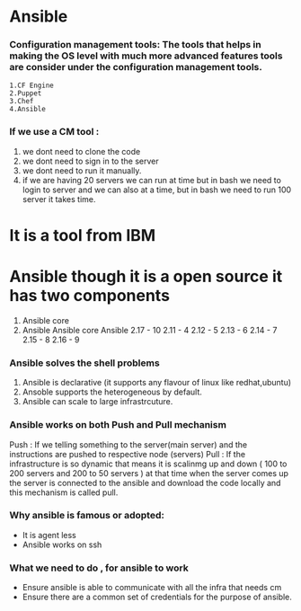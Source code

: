 # Ansible

### Configuration management tools: The tools that helps in making the  OS level with much more advanced features tools are consider under the configuration management tools.

    1.CF Engine
    2.Puppet
    3.Chef
    4.Ansible

### If we use a CM tool :

1) we dont need to clone the code 
2) we dont need to sign in to the server
3) we dont need to run it manually.
4) if we are having 20 servers we can run at time but in bash we need to login to server and we can also at a time,
   but in bash we need to run 100 server it takes time.

# It is a tool from IBM

# Ansible though it is a open source it has two components
 1) Ansible core       
 2) Ansible
             Ansible core      Ansible 
               2.17        -      10
               2.11        -      4
               2.12        -      5
               2.13        -      6
               2.14        -      7
               2.15        -      8
               2.16        -      9

### Ansible solves the shell  problems 
  1) Ansible is declarative (it supports any flavour of linux like redhat,ubuntu)
  2) Ansoble supports the heterogeneous by default.
  3) Ansible can scale to large infrastrcuture.

### Ansible works on both Push and Pull mechanism

Push : If we telling something to the server(main server) and the instructions are pushed to respective node (servers)
Pull : If the infrastructure is so dynamic that means it is scalinmg up and down ( 100 to 200 servers and 200 to 50 servers ) at that time when the server comes up the server is connected to the ansible and download the code locally and this mechanism is called pull.

### Why ansible is famous or adopted:
* It is agent less
* Ansible works on ssh

### What we need to do , for ansible to work 
* Ensure ansible is able to communicate with all the infra that needs cm 
* Ensure there are a common set of credentials for the purpose of ansible.


